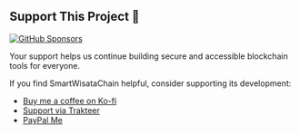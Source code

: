 ## Support This Project 💖

[![GitHub Sponsors](https://img.shields.io/github/sponsors/elpeef)](https://github.com/sponsors/elpeef)

Your support helps us continue building secure and accessible blockchain tools for everyone. 

If you find SmartWisataChain helpful, consider supporting its development:

- [Buy me a coffee on Ko-fi](https://ko-fi.com/khudri)
- [Support via Trakteer](https://trakteer.id/akhmad_khudri)
- [PayPal Me](https://www.paypal.com/paypalme/akhmadkhudri)
